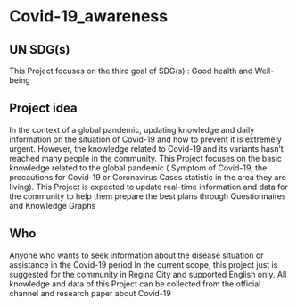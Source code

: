 # Covid-19_awareness
## UN SDG(s)
This Project focuses on the third goal of SDG(s) : Good health and Well-being


## Project idea
In the context of a global pandemic, updating knowledge and daily information on the situation of Covid-19 and how to prevent it is extremely urgent. However, the knowledge related to Covid-19 and its variants hasn’t reached many people in the community.
This Project focuses on the basic knowledge related to the global pandemic ( Symptom of Covid-19, the precautions for Covid-19 or Coronavirus Cases statistic in the area they are living). This Project is expected to update real-time information and data for the community to help them prepare the best plans through Questionnaires and  Knowledge Graphs


## Who
Anyone who wants to seek information about the disease situation or assistance in the Covid-19 period
In the current scope, this project just is suggested for the community in Regina City and supported English only.
All knowledge and data of this Project can be collected from the official channel and research paper about Covid-19
